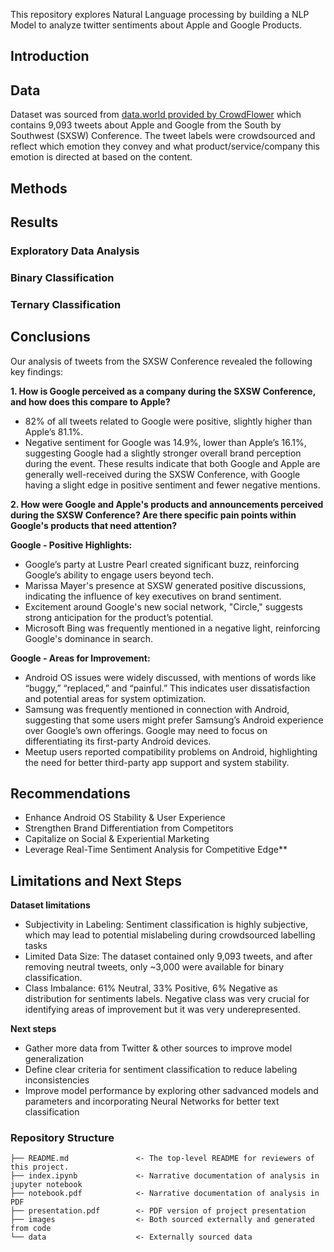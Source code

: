 This repository explores Natural Language processing by building a NLP Model to analyze twitter sentiments about Apple and Google Products.
## Introduction

## Data
Dataset was sourced from [data.world provided by CrowdFlower](https://data.world/crowdflower/brands-and-product-emotions) which contains 9,093 tweets about Apple and Google from the South by Southwest (SXSW) Conference. The tweet labels were crowdsourced and reflect which emotion they convey and what product/service/company this emotion is directed at based on the content.
## Methods

## Results
### Exploratory Data Analysis

### Binary Classification

### Ternary Classification

## Conclusions 

Our analysis of tweets from the SXSW Conference revealed the following key findings:

**1. How is Google perceived as a company during the SXSW Conference, and how does this compare to Apple?**
- 82% of all tweets related to Google were positive, slightly higher than Apple’s 81.1%.
- Negative sentiment for Google was 14.9%, lower than Apple’s 16.1%, suggesting Google had a slightly stronger overall brand perception during the event.
These results indicate that both Google and Apple are generally well-received during the SXSW Conference, with Google having a slight edge in positive sentiment and fewer negative mentions.

**2. How were Google and Apple's products and announcements perceived during the SXSW Conference? Are there specific pain points within Google's products that need attention?**

**Google - Positive Highlights:**

- Google’s party at Lustre Pearl created significant buzz, reinforcing Google’s ability to engage users beyond tech.
- Marissa Mayer's presence at SXSW generated positive discussions, indicating the influence of key executives on brand sentiment.
- Excitement around Google's new social network, "Circle," suggests strong anticipation for the product’s potential.
- Microsoft Bing was frequently mentioned in a negative light, reinforcing Google's dominance in search.

**Google - Areas for Improvement:**
- Android OS issues were widely discussed, with mentions of words like “buggy,” “replaced,” and “painful.” This indicates user dissatisfaction and potential areas for system optimization.
- Samsung was frequently mentioned in connection with Android, suggesting that some users might prefer Samsung’s Android experience over Google’s own offerings. Google may need to focus on differentiating its first-party Android devices.
- Meetup users reported compatibility problems on Android, highlighting the need for better third-party app support and system stability.

## Recommendations

- Enhance Android OS Stability & User Experience
- Strengthen Brand Differentiation from Competitors
- Capitalize on Social & Experiential Marketing
- Leverage Real-Time Sentiment Analysis for Competitive Edge**


## Limitations and Next Steps

**Dataset limitations**

- Subjectivity in Labeling: Sentiment classification is highly subjective, which may lead to potential mislabeling during crowdsourced labelling tasks
- Limited Data Size: The dataset contained only 9,093 tweets, and after removing neutral tweets, only ~3,000 were available for binary classification. 
- Class Imbalance: 61% Neutral, 33% Positive, 6% Negative as distribution for sentiments labels. Negative class was  very crucial for identifying areas of improvement but it was very underepresented.

**Next steps**
- Gather more data from Twitter & other sources to improve model generalization
-  Define clear criteria for sentiment classification to reduce labeling inconsistencies
- Improve model performance by exploring other sadvanced models and parameters and incorporating Neural Networks for better text classification


### Repository Structure

```
├── README.md               <- The top-level README for reviewers of this project.
├── index.ipynb             <- Narrative documentation of analysis in jupyter notebook
├── notebook.pdf            <- Narrative documentation of analysis in PDF
├── presentation.pdf        <- PDF version of project presentation
├── images                  <- Both sourced externally and generated from code
└── data                    <- Externally sourced data